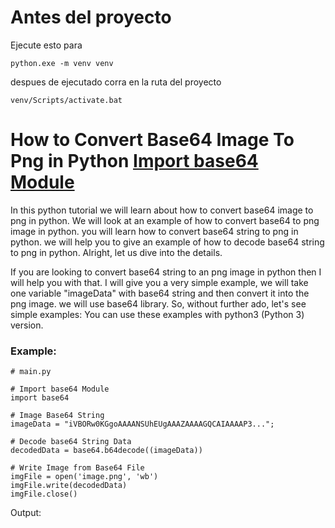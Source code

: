 # Antes del proyecto
Ejecute esto para 
```
python.exe -m venv venv
```

despues de ejecutado corra en la ruta del proyecto
```
venv/Scripts/activate.bat
```

# How to Convert Base64 Image To Png in Python [Import base64 Module](https://morioh.com/p/6427a97d4e81)

  In this python tutorial we will learn about how to convert base64 image to png in python. We will look at an example of how to convert base64 to png image in python. you will learn how to convert base64 string to png in python. we will help you to give an example of how to decode base64 string to png in python. Alright, let us dive into the details.

  If you are looking to convert base64 string to an png image in python then I will help you with that. I will give you a very simple example, we will take one variable "imageData" with base64 string and then convert it into the png image. we will use base64 library. So, without further ado, let's see simple examples: You can use these examples with python3 (Python 3) version.

### Example:

```
# main.py

# Import base64 Module
import base64
   
# Image Base64 String
imageData = "iVBORw0KGgoAAAANSUhEUgAAAZAAAAGQCAIAAAAP3...";
    
# Decode base64 String Data
decodedData = base64.b64decode((imageData))
  
# Write Image from Base64 File
imgFile = open('image.png', 'wb')
imgFile.write(decodedData)
imgFile.close()
```

Output:
